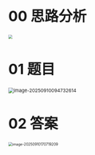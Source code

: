 # 00 思路分析

<img src="https://cvp.oss-cn-shanghai.aliyuncs.com/202509101706277.png" style="zoom:50%;" />



# 01 题目

<img src="https://cvp.oss-cn-shanghai.aliyuncs.com/202509100947713.png" alt="image-20250910094732614" style="zoom: 67%;" />



# 02 答案

<img src="https://cvp.oss-cn-shanghai.aliyuncs.com/202509101707265.png" alt="image-20250910170719209" style="zoom:50%;" />



